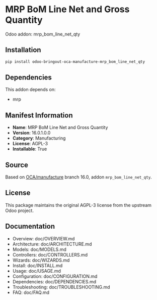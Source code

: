 # MRP BoM Line Net and Gross Quantity

Odoo addon: mrp_bom_line_net_qty

## Installation

```bash
pip install odoo-bringout-oca-manufacture-mrp_bom_line_net_qty
```

## Dependencies

This addon depends on:
- mrp

## Manifest Information

- **Name**: MRP BoM Line Net and Gross Quantity
- **Version**: 16.0.1.0.0
- **Category**: Manufacturing
- **License**: AGPL-3
- **Installable**: True

## Source

Based on [OCA/manufacture](https://github.com/OCA/manufacture) branch 16.0, addon `mrp_bom_line_net_qty`.

## License

This package maintains the original AGPL-3 license from the upstream Odoo project.

## Documentation

- Overview: doc/OVERVIEW.md
- Architecture: doc/ARCHITECTURE.md
- Models: doc/MODELS.md
- Controllers: doc/CONTROLLERS.md
- Wizards: doc/WIZARDS.md
- Install: doc/INSTALL.md
- Usage: doc/USAGE.md
- Configuration: doc/CONFIGURATION.md
- Dependencies: doc/DEPENDENCIES.md
- Troubleshooting: doc/TROUBLESHOOTING.md
- FAQ: doc/FAQ.md

